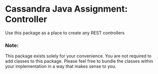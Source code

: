 # Cassandra Java Assignment: Controller

Use this package as a place to create any REST controllers

### Note:

This package exists solely for your convenience.  You are not required to add classes to this package.  Please feel free to bundle
the classes within your implementation in a way that makes sense to you.
